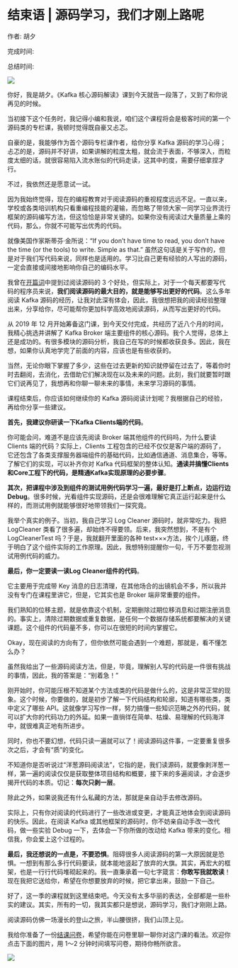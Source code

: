 # 结束语 \| 源码学习，我们才刚上路呢

作者: 胡夕

完成时间:

总结时间:

![](<https://static001.geekbang.org/resource/image/e4/01/e445b0yy322584cb11a96659ccec8601.jpg>)

<audio><source src="https://static001.geekbang.org/resource/audio/54/12/5472e88c1899bbc0759e256122yy6612.mp3" type="audio/mpeg"></audio>

你好，我是胡夕。《Kafka 核心源码解读》课到今天就告一段落了，又到了和你说再见的时候。

当初接下这个任务时，我记得小编和我说，咱们这个课程将会是极客时间的第一个源码类的专栏课，我顿时觉得既自豪又忐忑。

自豪的是，我能够作为首个源码专栏课作者，给你分享 Kafka 源码的学习心得；忐忑的是，源码并不好讲，如果讲解的粒度太粗，就会流于表面，不够深入，而粒度太细的话，就很容易陷入流水账似的代码走读，这其中的度，需要仔细拿捏才行。

不过，我依然还是愿意试一试。

因为我始终觉得，现在的编程教育对于阅读源码的重视程度远远不足。一直以来，学校或各类培训机构只看重编程技能的灌输，而忽略了带领大家一同学习业界流行框架的源码编写方法，但这恰恰是非常关键的。如果你没有阅读过大量质量上乘的代码，那么，你就不可能写出优秀的代码。

就像美国作家斯蒂芬·金所说：“If you don’t have time to read, you don’t have the time (or the tools) to write. Simple as that.” 虽然这句话是关于写作的，但是对于我们写代码来说，同样也是适用的。学习比自己更有经验的人写出的源码，一定会直接或间接地影响你自己的编码水平。

<!-- [[[read_end]]] -->

我曾在[开篇词](<https://time.geekbang.org/column/article/222935>)中提到过阅读源码的 3 个好处，但实际上，对于一个每天都要写代码的程序员来说，**我们阅读源码的最大目的，就是能够写出更好的代码**。这么多年阅读 Kafka 源码的经历，让我对此深有体会，因此，我很想把我的阅读经验整理出来，分享给你，尽可能帮你更加科学高效地阅读源码，从而写出更好的代码。

从 2019 年 12 月开始筹备这门课，到今天交付完成，共经历了近八个月的时间，我精心挑选并讲解了 Kafka Broker 端主要组件的核心源码。我个人觉得，总体上还是成功的。有很多模块的源码分析，我自己在写的时候都收获良多。因此，我在想，如果你认真地学完了前面的内容，应该也是有些收获的。

当然，无论你眼下掌握了多少，这些在过去更新的知识就停留在过去了，等着你时时去翻阅，去消化，去借助它们解决现在以及未来的问题。此刻，我们就要暂时跟它们说再见了，我想再和你聊一聊未来的事情，未来学习源码的事情。

课程结束后，你应该如何继续你的 Kafka 源码阅读计划呢？我根据自己的经验，再给你分享一些建议。

**首先，我建议你研读一下Kafka Clients端的代码**。

你可能会问，难道不是应该先阅读 Broker 端其他组件的代码吗，为什么要读 Clients 端的代码？实际上，Clients 工程包含的已经不仅仅是客户端的源码了，它还包含了各类支撑服务器端组件的基础代码，比如通信通道、消息集合，等等。了解它们的实现，可以补齐你对 Kafka 代码框架的整体认知。**通读并搞懂Clients和Core工程下的代码，是精通Kafka实现原理的必要步骤**。

**其次，把课程中涉及到组件的测试用例代码学习一遍，最好是打上断点，边运行边Debug**。很多时候，光看组件实现源码，还是会很难理解它真正运行起来是什么样的，而测试用例就能够很好地带领我们一探究竟。

我举个真实的例子。当初，我自己学习 Log Cleaner 源码时，就非常吃力。我把 LogCleaner 类看了很多遍，却始终不得要领。后来，我突然想到，不是有个 LogCleanerTest 吗？于是，我就翻开里面的各种 test×××方法，挨个儿琢磨，终于明白了这个组件实际的工作原理。因此，我想特别提醒你一句，千万不要忽视测试用例代码的威力。

**最后，你一定要读一读Log Cleaner组件的代码**。

它主要用于完成带 Key 消息的日志清理，在其他场合的出镜机会不多，所以我并没有专门在课程里讲它，但是，它其实也是 Broker 端非常重要的组件。

我们熟知的位移主题，就是依靠这个机制，定期删除过期位移消息和过期注册消息的。事实上，清除过期数据或重复数据，是任何一个数据存储系统都要解决的关键课题。这个组件的代码量不多，你可以在很短的时间内掌握它。

Okay，现在阅读的方向有了，但你依然可能会遇到一个难题，那就是，看不懂怎么办？

虽然我给出了一些源码阅读方法，但是，毕竟，理解别人写的代码是一件很有挑战的事情，因此，我的答案是：“别着急！”

刚开始时，你可能压根不知道某个方法或类的代码是做什么的，这是非常正常的现象。这个时候，你要做的，就是初步了解一下代码结构和轮廓，知道有哪些类，类中定义了哪些 API。这就像学习写作一样，努力搞懂一些知识范畴之外的代码，就可以扩大你的代码功力的外延。如果一直徜徉在简单、枯燥、易理解的代码海洋中，就很难真正地有所进步。

同时，你也不要幻想，代码只读一遍就可以了！阅读源码这件事，一定要重复很多次之后，才会有“质”的变化。

不知道你是否听说过“洋葱源码阅读法”，它指的是，我们读源码，就要像剥洋葱一样，第一遍的阅读仅仅是获取整体项目结构和概要，接下来的多遍阅读，才会逐步揭开代码的本质。切记：**每次只剥一层**。

除此之外，如果说我还有什么私藏的方法，那就是亲自动手去修改源码。

实际上，只有你对阅读的代码进行了一些改进或变更，才能真正地体会到阅读源码的快乐。因此，在阅读 Kafka 或其他框架的源码时，你不妨亲自动手改一改代码，做一些实验 Debug 一下，去体会一下你所做的改动给 Kafka 带来的变化。相信我，你会爱上这个过程的。

**最后，我还想说的一点是，不要恐惧**。阻碍很多人阅读源码的第一大原因就是恐惧。一想到有那么多行代码要读，就本能地竖起了放弃的大旗。其实，再宏大的框架，也是一行行代码堆砌起来的。我一直秉承着一句七字箴言：**你敢写我就敢读**！现在我把它送给你，希望在你想要放弃的时候，把它拿出来，鼓励一下自己。

好了，这一季的课程就到这里结束吧。今天没有太多华丽的表达，全部都是一些朴实的建议。其实，所有的一切，我其实都只是想说，源码学习，我们才刚刚上路。

阅读源码仿佛一场漫长的登山之旅，半山腰很挤，我们山顶上见。

我给你准备了一份[结课问卷](<https://jinshuju.net/f/a88osf>)，希望你能在问卷里聊一聊你对这门课的看法。欢迎你点击下面的图片，用 1～2 分钟时间填写问卷，期待你畅所欲言。

[![](<https://static001.geekbang.org/resource/image/13/1a/13edef1ac4708f68b31d98cd93c8051a.jpg?wh=720*505>)](<https://jinshuju.net/f/a88osf>)

